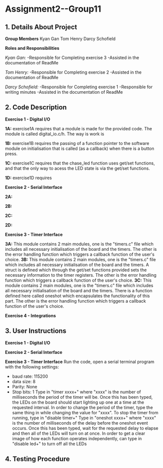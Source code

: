 # Assignment2--Group11

**1. Details About Project**
-
   
**Group Members**
Kyan Gan
Tom Henry
Darcy Schofield

**Roles and Responsibilities**

*Kyan Gan:*
-Responsible for Completing exercise 3
-Assisted in the documentation of ReadMe

*Tom Henry:*
-Responsible for Completing exercise 2
-Assisted in the documentation of ReadMe

*Darcy Schofield:*
-Responsible for Completing exercise 1
-Responsible for writing minutes
-Assisted in the documentation of ReadMe


**2. Code Description**
- 

**Exercise 1 - Digital I/O**

**1A:**
exercise1A requires that a module is made for the provided code. The module is called digital_io.c/h. The way is work is

**1B:**
exercise1B requires the passing of a function pointer to the software module on initialisation that
is called (as a callback) when there is a button press.

**1C:**
exercise1C requires that the chase_led function uses get/set functions, and that the only way to acess the LED state is via the get/set functions.

**1D:**
exercise1D requires 

**Exercise 2 - Serial Interface**

**2A:**

**2B:**

**2C:**

**2D:**


**Exercise 3 - Timer Interface**

**3A:**
This module contains 2 main modules, one is the "timers.c" file which includes all necessary initialisation of the board and the timers.
The other is the error handling function which triggers a callback function of the user's choice.
**3B:**
This module contains 2 main modules, one is the "timers.c" file which includes all necessary initialisation of the board and the timers. A struct is defined which through the get/set functions provided sets the necessary information to the timer registers.
The other is the error handling function which triggers a callback function of the user's choice.
**3C:**
This module contains 2 main modules, one is the "timers.c" file which includes all necessary initialisation of the board and the timers. There is a function defined here called oneshot which encapsulates the functionality of this part.
The other is the error handling function which triggers a callback function of the user's choice.

**Exercise 4 - Integrations**




**3. User Instructions**
-
**Exercise 1 - Digital I/O**


**Exercise 2 - Serial Interface**


**Exercise 3 - Timer Interface**
Run the code, open a serial terminal program with the following settings:
- baud rate: 115200
- data size: 8
- Parity: None
- Stop bits: 1
Type in "timer xxxx+" where "xxxx" is the number of milliseconds the period of the timer will be. Once this has been typed, the LEDs on the board should start lighting up one at a time at the requested interval.
In order to change the period of the timer, type the same thing in while changing the value for "xxxx".
To stop the timer from running, type in "disable timer+"
Type in "oneshot xxxx+" where "xxxx" is the number of milliseconds of the delay before the oneshot event occurs. Once this has been typed, wait for the requested delay to elapse and then all of the LEDs will turn on at once.
In order to get a clear image of how each function operates independently, can type in "disable led+" to turn off all the LEDs



**4. Testing Procedure**
- 
